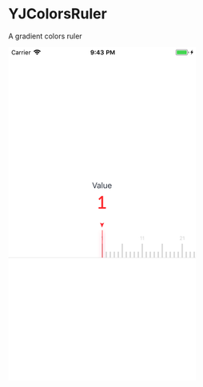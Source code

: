 # YJColorsRuler
A gradient colors ruler

![image](https://github.com/Chenkun1989/YJColorsRuler/blob/master/ScreenShot/description.png)
